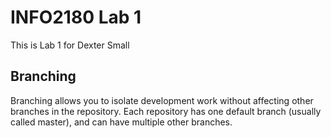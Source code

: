 # INFO2180 Lab 1 

This is Lab 1 for Dexter Small

## Branching 

Branching allows you to isolate development work without
affecting other branches in the repository. Each repository
has one default branch (usually called master), and can have 
multiple other branches.